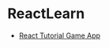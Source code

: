 # ReactLearn

* [React Tutorial Game App ](https://github.com/103style/ReactLearn/tree/master/react-app)

